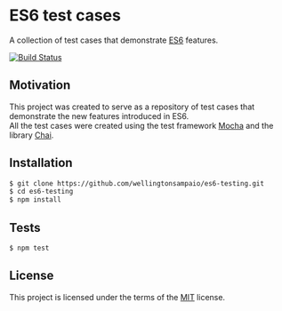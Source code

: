 # ES6 test cases

A collection of test cases that demonstrate [ES6](http://www.ecma-international.org/ecma-262/6.0/) features.

[![Build Status](https://travis-ci.org/wellingtonsampaio/es6-testing.svg?branch=master)](https://travis-ci.org/wellingtonsampaio/es6-testing)

## Motivation

This project was created to serve as a repository of test cases that demonstrate the new features introduced in ES6.  
All the test cases were created using the test framework [Mocha](https://mochajs.org/) and the library [Chai](http://chaijs.com/).

## Installation

```sh
$ git clone https://github.com/wellingtonsampaio/es6-testing.git
$ cd es6-testing
$ npm install
```

## Tests

```sh
$ npm test
```

## License

This project is licensed under the terms of the [MIT](LICENSE) license.
